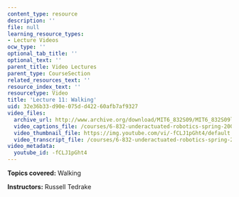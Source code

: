 ```yaml
---
content_type: resource
description: ''
file: null
learning_resource_types:
- Lecture Videos
ocw_type: ''
optional_tab_title: ''
optional_text: ''
parent_title: Video Lectures
parent_type: CourseSection
related_resources_text: ''
resource_index_text: ''
resourcetype: Video
title: 'Lecture 11: Walking'
uid: 32e36b33-d90e-075d-d422-60afb7af9327
video_files:
  archive_url: http://www.archive.org/download/MIT6_832S09/MIT6_832S09lec11_300k.mp4
  video_captions_file: /courses/6-832-underactuated-robotics-spring-2009/f7b73242bf495ab4ac47296ce88bcd92_-fCLJ1pGht4.vtt
  video_thumbnail_file: https://img.youtube.com/vi/-fCLJ1pGht4/default.jpg
  video_transcript_file: /courses/6-832-underactuated-robotics-spring-2009/666ac6e4b36e38a7012566a128c829de_-fCLJ1pGht4.pdf
video_metadata:
  youtube_id: -fCLJ1pGht4
---
```


**Topics covered:** Walking

**Instructors:** Russell Tedrake